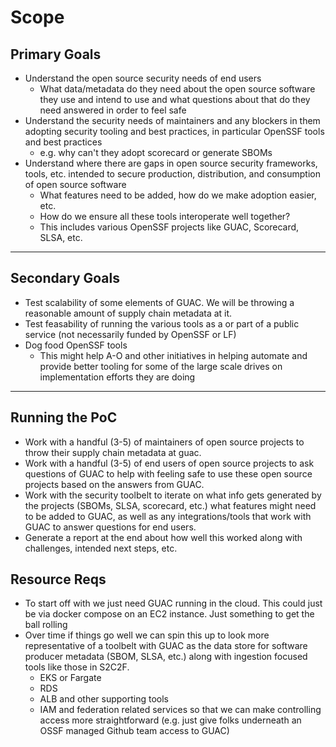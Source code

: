 # Scope

## Primary Goals

- Understand the open source security needs of end users
  - What data/metadata do they need about the open source software they use and intend to use and what questions about that do they need answered in order to feel safe
- Understand the security needs of maintainers and any blockers in them adopting security tooling and best practices, in particular OpenSSF tools and best practices
  - e.g. why can't they adopt scorecard or generate SBOMs
- Understand where there are gaps in open source security frameworks, tools, etc. intended to secure production, distribution, and consumption of open source software
  - What features need to be added, how do we make adoption easier, etc.
  - How do we ensure all these tools interoperate well together?
  - This includes various OpenSSF projects like GUAC, Scorecard, SLSA, etc.

---

## Secondary Goals

- Test scalability of some elements of GUAC. We will be throwing a reasonable amount of supply chain metadata at it.
- Test feasability of running the various tools as a or part of a public service (not necessarily funded by OpenSSF or LF)
- Dog food OpenSSF tools
  - This might help A-O and other initiatives in helping automate and provide better tooling for some of the large scale drives on implementation efforts they are doing

---

## Running the PoC

- Work with a handful (3-5) of maintainers of open source projects to throw their supply chain metadata at guac.
- Work with a handful (3-5) of end users of open source projects to ask questions of GUAC to help with feeling safe to use these open source projects based on the answers from GUAC.
- Work with the security toolbelt to iterate on what info gets generated by the projects (SBOMs, SLSA, scorecard, etc.) what features might need to be added to GUAC, as well as any integrations/tools that work with GUAC to answer questions for end users.
- Generate a report at the end about how well this worked along with challenges, intended next steps, etc.

## Resource Reqs

- To start off with we just need GUAC running in the cloud. This could just be via docker compose on an EC2 instance. Just something to get the ball rolling
- Over time if things go well we can spin this up to look more representative of a toolbelt with GUAC as the data store for software producer metadata (SBOM, SLSA, etc.) along with ingestion focused tools like those in S2C2F.
  - EKS or Fargate
  - RDS
  - ALB and other supporting tools
  - IAM and federation related services so that we can make controlling access more straightforward (e.g. just give folks underneath an OSSF managed Github team access to GUAC)
